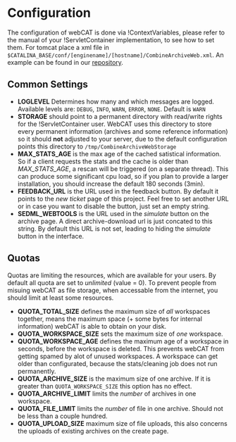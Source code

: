 Configuration 
==============

The configuration of webCAT is done via !ContextVariables, please refer to the manual of your !ServletContainer implementation, to see how to set them. For tomcat place a xml file in `$CATALINA_BASE/conf/[enginename]/[hostname]/CombineArchiveWeb.xml`. An example can be found in our [repository](/resources//CombineArchiveWeb-dummyContext.xml).

Common Settings 
----------------

* **LOGLEVEL** Determines how many and which messages are logged. Available levels are: `DEBUG`, `INFO`, `WARN`, `ERROR`, `NONE`. Default is `WARN`
* **STORAGE** should point to a permanent directory with read/write rights for the !ServletContainer user. WebCAT uses this directory to store every permanent information (archives and some reference information) so it should **not** adjusted to your server, due to the default configuration points this directory to `/tmp/CombineArchiveWebStorage`
* **MAX_STATS_AGE** is the max age of the cached satistical information. So if a client requests the stats and the cache is older than *MAX_STATS_AGE*, a rescan will be triggered (on a separate thread). This can produce some significant cpu load, so if you plan to provide a larger installation, you should increase the default 180 seconds (3min).
* **FEEDBACK_URL** is the URL used in the feedback button. By default it points to the *new ticket* page of this project. Feel free to set another URL or in case you want to disable the button, just set an empty string.
* **SEDML_WEBTOOLS** is the URL used in the *simulate* button on the archive page. A direct archive-download url is just concated to this string. By default this URL is not set, leading to hiding the *simulate* button in the interface.

Quotas 
-------

Quotas are limiting the resources, which are available for your users. By default all quota are set to *unlimited* (value = 0).
To prevent people from misuing webCAT as file storage, when accessable from the internet, you should limit at least some resources.

* **QUOTA_TOTAL_SIZE** defines the maximum size of *all* workspaces together, means the maximum space (+ some bytes for internal information) webCAT is able to obtain on your disk.
* **QUOTA_WORKSPACE_SIZE** sets the maximum size of *one* workspace.
* **QUOTA_WORKSPACE_AGE** defines the maximum age of a workspace in seconds, before the workspace is deleted. This prevents webCAT from getting spamed by alot of unused workspaces. A workspace can get older than configurated, because the stats/cleaning job does not run permanently.
* **QUOTA_ARCHIVE_SIZE** is the maximum size of one archive. If it is greater than `QUOTA_WORKSPACE_SIZE` this option has no effect.
* **QUOTA_ARCHIVE_LIMIT** limits the *number* of archives in one workspace.
* **QUOTA_FILE_LIMIT** limits the *number* of file in one archive. Should not be less than a couple hundred.
* **QUOTA_UPLOAD_SIZE** maximum size of file uploads, this also concerns the uploads of existing archives on the create page.

